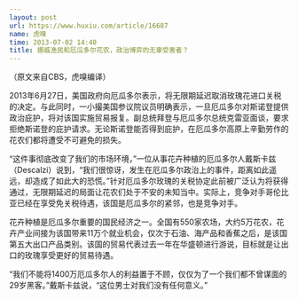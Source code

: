```yaml
---
layout: post
url: https://www.huxiu.com/article/16687
name: 虎嗅
time: 2013-07-02 14:40
title: 挪威渔民和厄瓜多尔花农，政治博弈的无辜受害者？
---
```

（原文来自CBS，虎嗅编译）

2013年6月27日，美国政府向厄瓜多尔表示，将无限期延迟取消玫瑰花进口关税的决定。与此同时，一小撮美国参议院议员明确表示，一旦厄瓜多尔对斯诺登提供政治庇护，将对该国实施贸易报复。副总统拜登与厄瓜多尔总统克雷亚面谈，要求拒绝斯诺登的庇护请求。无论斯诺登能否得到庇护，在厄瓜多尔高原上辛勤劳作的花农们都将遭受不可避免的损失。

“这件事彻底改变了我们的市场环境，”一位从事花卉种植的厄瓜多尔人戴斯卡兹（Descalzi）说到，“我们很惊讶，发生在厄瓜多尔政治上的事件，距离如此遥远，却造成了如此大的恐慌。”针对厄瓜多尔玫瑰的关税协定此前被广泛认为将获得通过，无限期延迟的局面让花农们处于不安的未知当中。实际上，竞争对手哥伦比亚已经在享受免关税待遇，该国是厄瓜多尔的紧邻，也是竞争对手。

花卉种植是厄瓜多尔重要的国民经济之一。全国有550家农场，大约5万花农，花卉产业间接为该国带来11万个就业机会，仅次于石油、海产品和香蕉之后，是该国第五大出口产品类别。该国的贸易代表过去一年在华盛顿进行游说，目标就是让出口的玫瑰享受更好的贸易待遇。

“我们不能将1400万厄瓜多尔人的利益置于不顾，仅仅为了一个我们都不曾谋面的29岁黑客。”戴斯卡兹说，“这位男士对我们没有任何意义。”

